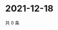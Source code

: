 # 2021-12-18

共 0 条

<!-- BEGIN WEIBO -->
<!-- 最后更新时间 Sat Dec 18 2021 18:16:20 GMT+0800 (China Standard Time) -->

<!-- END WEIBO -->
